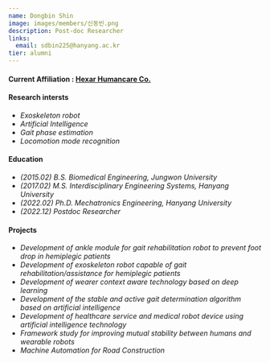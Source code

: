 ```yaml
---
name: Dongbin Shin  
image: images/members/신동빈.png
description: Post-doc Researcher
links:
  email: sdbin225@hanyang.ac.kr
tier: alumni
---
```



#### **<i class="fas fa-paper-plane"></i> Current Affiliation : [Hexar Humancare Co.](https://hexarhc.com/?lang=en)**



#### **Research intersts**
- *Exoskeleton robot*
- *Artificial Intelligence* 
- *Gait phase estimation*
- *Locomotion mode recognition*

#### **Education**
- *(2015.02) B.S. Biomedical Engineering, Jungwon University*
- *(2017.02) M.S. Interdisciplinary Engineering Systems, Hanyang University*
- *(2022.02) Ph.D. Mechatronics Engineering, Hanyang University*
- *(2022.12) Postdoc Researcher*

#### **Projects**
- *Development of ankle module for gait rehabilitation robot to prevent foot drop in hemiplegic patients*
- *Development of exoskeleton robot capable of gait rehabilitation/assistance for hemiplegic patients*
- *Development of wearer context aware technology based on deep learning*
- *Development of the stable and active gait determination algorithm based on artificial intelligence*
- *Development of healthcare service and medical robot device using artificial intelligence technology*
- *Framework study for improving mutual stability between humans and wearable robots*
- *Machine Automation for Road Construction*

